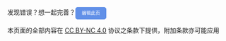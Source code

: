发现错误？想一起完善？<a id="btn-startedit" style="padding: 0.75em 1.25em; display: inline-block; line-height: 1; text-decoration: none; white-space: nowrap; cursor: pointer; border: 1px solid #6190e8; border-radius: 5px; background-color: #6190e8; color: #fff; outline: none; font-size: 0.75em; " href="https://github.com/HowCam/howcam.github.io">编辑此页</a>

本页面的全部内容在 [CC BY-NC 4.0](https://creativecommons.org/licenses/by-nc/4.0/legalcode.zh-hans) 协议之条款下提供，附加条款亦可能应用